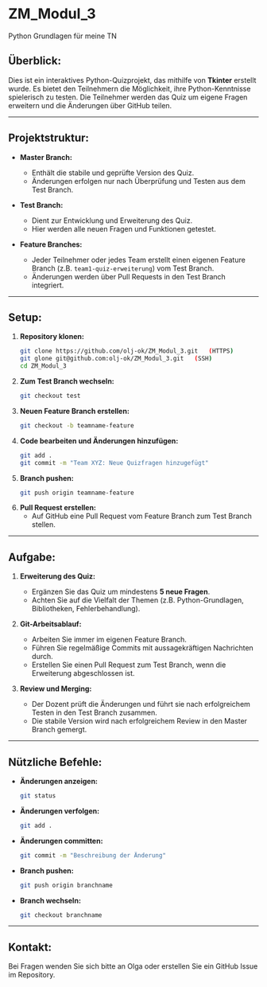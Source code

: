 # ZM_Modul_3
Python Grundlagen für meine TN
## **Überblick:**
Dies ist ein interaktives Python-Quizprojekt, das mithilfe von **Tkinter** erstellt wurde. Es bietet den Teilnehmern die Möglichkeit, ihre Python-Kenntnisse spielerisch zu testen. Die Teilnehmer werden das Quiz um eigene Fragen erweitern und die Änderungen über GitHub teilen.

---

## **Projektstruktur:**

- **Master Branch:**
  - Enthält die stabile und geprüfte Version des Quiz.
  - Änderungen erfolgen nur nach Überprüfung und Testen aus dem Test Branch.

- **Test Branch:**
  - Dient zur Entwicklung und Erweiterung des Quiz.
  - Hier werden alle neuen Fragen und Funktionen getestet.

- **Feature Branches:**
  - Jeder Teilnehmer oder jedes Team erstellt einen eigenen Feature Branch (z.B. `team1-quiz-erweiterung`) vom Test Branch.
  - Änderungen werden über Pull Requests in den Test Branch integriert.

---

## **Setup:**

1. **Repository klonen:**
   ```bash
   git clone https://github.com/olj-ok/ZM_Modul_3.git   (HTTPS)
   git glone git@github.com:olj-ok/ZM_Modul_3.git   (SSH)
   cd ZM_Modul_3
   ```
2. **Zum Test Branch wechseln:**
   ```bash
   git checkout test
   ```
3. **Neuen Feature Branch erstellen:**
   ```bash
   git checkout -b teamname-feature
   ```
4. **Code bearbeiten und Änderungen hinzufügen:**
   ```bash
   git add .
   git commit -m "Team XYZ: Neue Quizfragen hinzugefügt"
   ```
5. **Branch pushen:**
   ```bash
   git push origin teamname-feature
   ```
6. **Pull Request erstellen:**
   - Auf GitHub eine Pull Request vom Feature Branch zum Test Branch stellen.

---

## **Aufgabe:**

1. **Erweiterung des Quiz:**
   - Ergänzen Sie das Quiz um mindestens **5 neue Fragen**.
   - Achten Sie auf die Vielfalt der Themen (z.B. Python-Grundlagen, Bibliotheken, Fehlerbehandlung).

2. **Git-Arbeitsablauf:**
   - Arbeiten Sie immer im eigenen Feature Branch.
   - Führen Sie regelmäßige Commits mit aussagekräftigen Nachrichten durch.
   - Erstellen Sie einen Pull Request zum Test Branch, wenn die Erweiterung abgeschlossen ist.

3. **Review und Merging:**
   - Der Dozent prüft die Änderungen und führt sie nach erfolgreichem Testen in den Test Branch zusammen.
   - Die stabile Version wird nach erfolgreichem Review in den Master Branch gemergt.

---

## **Nützliche Befehle:**

- **Änderungen anzeigen:**
  ```bash
  git status
  ```
- **Änderungen verfolgen:**
  ```bash
  git add .
  ```
- **Änderungen committen:**
  ```bash
  git commit -m "Beschreibung der Änderung"
  ```
- **Branch pushen:**
  ```bash
  git push origin branchname
  ```
- **Branch wechseln:**
  ```bash
  git checkout branchname
  ```

---

## **Kontakt:**
Bei Fragen wenden Sie sich bitte an Olga oder erstellen Sie ein GitHub Issue im Repository.
